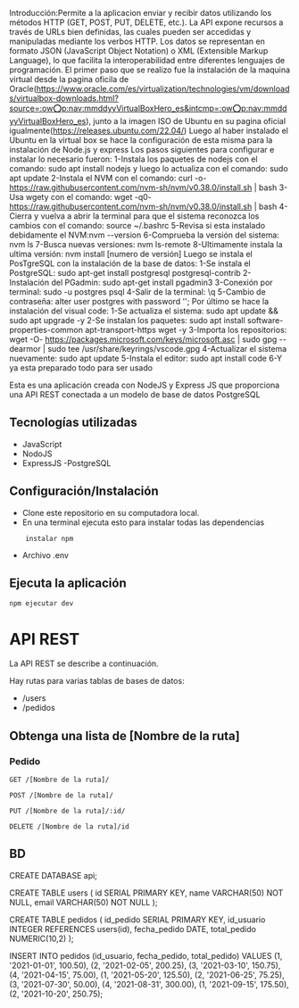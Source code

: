 

Introducción:Permite a la aplicacion enviar y recibir datos utilizando los métodos HTTP (GET, POST, PUT, DELETE, etc.). La API expone recursos a través de URLs bien definidas, las cuales pueden ser accedidas y manipuladas mediante los verbos HTTP. Los datos se representan en formato JSON (JavaScript Object Notation) o XML (Extensible Markup Language), lo que facilita la interoperabilidad entre diferentes lenguajes de programación. El primer paso que se realizo fue la instalación de la maquina virtual desde la pagina oficila de Oracle(https://www.oracle.com/es/virtualization/technologies/vm/downloads/virtualbox-downloads.html?source=:ow⭕p:nav:mmddyyVirtualBoxHero_es&intcmp=:ow⭕p:nav:mmddyyVirtualBoxHero_es), junto a la imagen ISO de Ubuntu en su pagina oficial igualmente(https://releases.ubuntu.com/22.04/) Luego al haber instalado el Ubuntu en la virtual box se hace la configuración de esta misma para la instalación de Node.js y express Los pasos siguientes para configurar e instalar lo necesario fueron: 1-Instala los paquetes de nodejs con el comando: sudo apt install nodejs y luego lo actualiza con el comando: sudo apt update 2-Instala el NVM con el comando: curl -o- https://raw.githubusercontent.com/nvm-sh/nvm/v0.38.0/install.sh | bash 3-Usa wgety con el comando: wget -q0- https://raw.githubusercontent.com/nvm-sh/nvm/v0.38.0/install.sh | bash 4-Cierra y vuelva a abrir la terminal para que el sistema reconozca los cambios con el comando: source ~/.bashrc 5-Revisa si esta instalado debidamente el NVM:nvm --version 6-Comprueba la versión del sistema: nvm ls 7-Busca nuevas versiones: nvm ls-remote 8-Ultimamente instala la ultima versión: nvm install [numero de versión] Luego se instala el PosTgreSQL con la instalación de la base de datos: 1-Se instala el PostgreSQL: sudo apt-get install postgresql postgresql-contrib 2-Instalación del PGadmin: sudo apt-get install pgadmin3 3-Conexión por terminal: sudo -u postgres psql 4-Salir de la terminal: \q 5-Cambio de contraseña: alter user postgres with password ''; Por último se hace la instalación del visual code: 1-Se actualiza el sistema: sudo apt update && sudo apt upgrade -y 2-Se instalan los paquetes: sudo apt install software-properties-common apt-transport-https wget -y 3-Importa los repositorios: wget -O- https://packages.microsoft.com/keys/microsoft.asc | sudo gpg --dearmor | sudo tee /usr/share/keyrings/vscode.gpg 4-Actualizar el sistema nuevamente: sudo apt update 5-Instala el editor: sudo apt install code 6-Y ya esta preparado todo para ser usado




Esta es una aplicación creada con NodeJS y Express JS que proporciona una API REST conectada a un modelo de base de datos PostgreSQL

## Tecnologías utilizadas

- JavaScript
- NodoJS
- ExpressJS
-PostgreSQL

## Configuración/Instalación

- Clone este repositorio en su computadora local.
- En una terminal ejecuta esto para instalar todas las dependencias

```
    instalar npm
```

- Archivo .env

## Ejecuta la aplicación

    npm ejecutar dev

# API REST

La API REST se describe a continuación.

Hay rutas para varias tablas de bases de datos:

- /users
- /pedidos


## Obtenga una lista de [Nombre de la ruta]

### Pedido

`GET /[Nombre de la ruta]/`

`POST /[Nombre de la ruta]/`

`PUT /[Nombre de la ruta]/:id/`

`DELETE /[Nombre de la ruta]/id`

## BD

CREATE DATABASE api;


CREATE TABLE users (
    id SERIAL PRIMARY KEY,
    name VARCHAR(50) NOT NULL,
    email VARCHAR(50) NOT NULL
);


CREATE TABLE pedidos (
    id_pedido SERIAL PRIMARY KEY,
    id_usuario INTEGER REFERENCES users(id),
    fecha_pedido DATE,
    total_pedido NUMERIC(10,2)
);

INSERT INTO pedidos (id_usuario, fecha_pedido, total_pedido)
VALUES
    (1, '2021-01-01', 100.50),
    (2, '2021-02-05', 200.25),
    (3, '2021-03-10', 150.75),
    (4, '2021-04-15', 75.00),
    (1, '2021-05-20', 125.50),
    (2, '2021-06-25', 75.25),
    (3, '2021-07-30', 50.00),
    (4, '2021-08-31', 300.00),
    (1, '2021-09-15', 175.50),
    (2, '2021-10-20', 250.75);